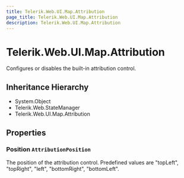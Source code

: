 ```yaml
---
title: Telerik.Web.UI.Map.Attribution
page_title: Telerik.Web.UI.Map.Attribution
description: Telerik.Web.UI.Map.Attribution
---
```


# Telerik.Web.UI.Map.Attribution

Configures or disables the built-in attribution control.

## Inheritance Hierarchy

* System.Object
* Telerik.Web.StateManager
* Telerik.Web.UI.Map.Attribution

## Properties

###  Position `AttributionPosition`

The position of the attribution control. Predefined values are "topLeft", "topRight", "left", "bottomRight", "bottomLeft".

